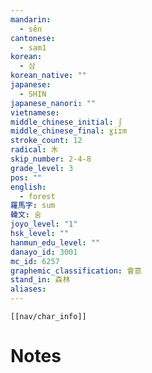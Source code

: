 ```yaml
---
mandarin:
  - sēn
cantonese:
  - sam1
korean:
  - 삼
korean_native: ""
japanese:
  - SHIN
japanese_nanori: ""
vietnamese:
middle_chinese_initial: ʃ
middle_chinese_final: ɣiɪm
stroke_count: 12
radical: 木
skip_number: 2-4-8
grade_level: 3
pos: ""
english:
  - forest
羅馬字: sum
韓文: 숨
joyo_level: "1"
hsk_level: ""
hanmun_edu_level: ""
danayo_id: 3001
mc_id: 6257
graphemic_classification: 會意
stand_in: 森林
aliases:
---
```

```meta-bind-embed
[[nav/char_info]]
```

# Notes
